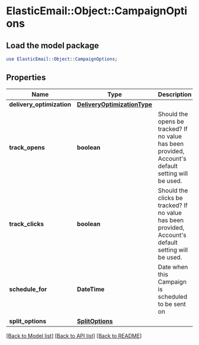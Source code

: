 # ElasticEmail::Object::CampaignOptions

## Load the model package
```perl
use ElasticEmail::Object::CampaignOptions;
```

## Properties
Name | Type | Description | Notes
------------ | ------------- | ------------- | -------------
**delivery_optimization** | [**DeliveryOptimizationType**](DeliveryOptimizationType.md) |  | [optional] 
**track_opens** | **boolean** | Should the opens be tracked? If no value has been provided, Account&#39;s default setting will be used. | [optional] 
**track_clicks** | **boolean** | Should the clicks be tracked? If no value has been provided, Account&#39;s default setting will be used. | [optional] 
**schedule_for** | **DateTime** | Date when this Campaign is scheduled to be sent on | [optional] 
**split_options** | [**SplitOptions**](SplitOptions.md) |  | [optional] 

[[Back to Model list]](../README.md#documentation-for-models) [[Back to API list]](../README.md#documentation-for-api-endpoints) [[Back to README]](../README.md)


